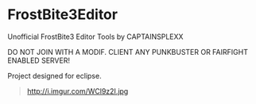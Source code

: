 # FrostBite3Editor
Unofficial FrostBite3 Editor Tools by CAPTAINSPLEXX

DO NOT JOIN WITH A MODIF. CLIENT ANY PUNKBUSTER OR FAIRFIGHT ENABLED SERVER!

Project designed for eclipse.

>http://i.imgur.com/WCl9z2I.jpg
